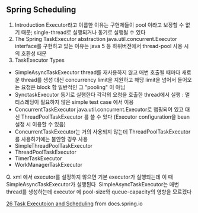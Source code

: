 ## Spring Scheduling

1. Introduction
Executor라고 이름한 이유는 구현체들이 pool 이라고 보장할 수 없기 때문; single-thread로 실행되거나 동기로 실행될 수 있다
2. The Spring TaskExecutor abstraction
java.util.concurrent.Executor interface를 구현하고 있는 이유는 java 5 등 하위버전에서 thread-pool 사용 시의 호환성 때문
3. TaskExecutor Types
  - SimpleAsyncTaskExecutor
thread를 재사용하지 않고 매번 호출될 때마다 새로운 thread를 생성
대신 concurrency limit을 지원하고 해당 limit을 넘어서 들어오는 요청은 block 함
일반적인 그 "pooling" 이 아님 
  - SynctaskExecutor
동기로 실행한다
각각의 요청을 호출한 thread에서 실행 : 멀티스레딩이 필요하지 않은 simple test case 에서 이용
  - ConcurrentTaskExecutor
java.util.concurrent.Executor로 랩핑되어 있고
대신 ThreadPoolTaskExecutor 를 쓸 수 있다 (Executor configuration을 bean 설정 시 이용할 수 있음)
  - ConcurrentTaskExecutor는 거의 사용되지 않는데 ThreadPoolTaskExecutor를 사용하기에는 불안할 경우 사용
  - SimpleThreadPoolTaskExecutor
  - ThreadPoolTaskExecutor
  - TimerTaskExecutor
  - WorkManagerTaskExecutor

Q. xml 에서 executor를 설정하지 않으면 기본 executor가 실행되는데 이 때 SimpleAsyncTaskExecutor가 실행된다 
SimpleAsyncTaskExecutor는 매번 thread를 생성하는데 executor 에 pool-size와 queue-capacity의 영향을 모르겠다

[26 Task Executoion and Scheduling](http://docs.spring.io/spring/docs/3.1.x/spring-framework-reference/html/scheduling.html#scheduling-task-executor)
 from docs.spring.io
